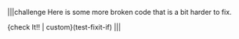 |||challenge
Here is some more broken code that is a bit harder to fix.

{check It!! | custom}(test-fixit-if)
|||